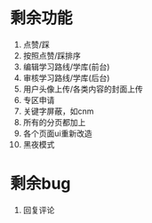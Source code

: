 # 剩余功能

1. 点赞/踩
2. 按照点赞/踩排序
3. 编辑学习路线/学库(前台)
4. 审核学习路线/学库(后台)
5. 用户头像上传/各类内容的封面上传
6. 专区申请
7. 关键字屏蔽，如cnm
8. 所有的分页都加上
9. 各个页面ui重新改造
10. 黑夜模式

# 剩余bug

1. 回复评论
